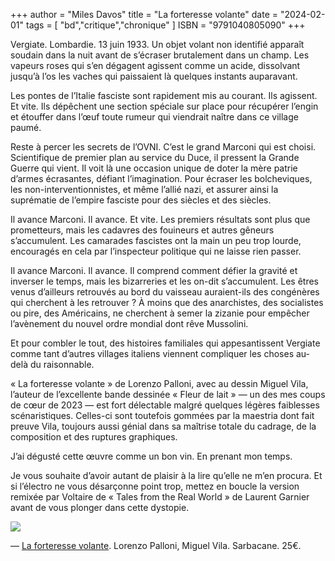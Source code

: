 +++
author = "Miles Davos"
title = "La forteresse volante"
date = "2024-02-01"
tags = [
    "bd","critique","chronique"
]
ISBN = "9791040805090"
+++

Vergiate. Lombardie. 13 juin 1933. Un objet volant non identifié apparaît soudain dans la nuit avant de s’écraser brutalement dans un champ. Les vapeurs roses qui s’en dégagent agissent comme un acide, dissolvant jusqu’à l’os les vaches qui paissaient là quelques instants auparavant.

Les pontes de l’Italie fasciste sont rapidement mis au courant. Ils agissent. Et vite. Ils dépêchent une section spéciale sur place pour récupérer l’engin et étouffer dans l’œuf toute rumeur qui viendrait naître dans ce village paumé.

Reste à percer les secrets de l’OVNI. C’est le grand Marconi qui est choisi. Scientifique de premier plan au service du Duce, il pressent la Grande Guerre qui vient. Il voit là une occasion unique de doter la mère patrie d’armes écrasantes, défiant l’imagination. Pour écraser les bolcheviques, les non-interventionnistes, et même l’allié nazi, et assurer ainsi la suprématie de l’empire fasciste pour des siècles et des siècles.

Il avance Marconi. Il avance. Et vite. Les premiers résultats sont plus que prometteurs, mais les cadavres des fouineurs et autres gêneurs s’accumulent. Les camarades fascistes ont la main un peu trop lourde, encouragés en cela par l’inspecteur politique qui ne laisse rien passer.

Il avance Marconi. Il avance. Il comprend comment défier la gravité et inverser le temps, mais les bizarreries et les on-dit s’accumulent. Les êtres venus d’ailleurs retrouvés au bord du vaisseau auraient-ils des congénères qui cherchent à les retrouver ? À moins que des anarchistes, des socialistes ou pire, des Américains, ne cherchent à semer la zizanie pour empêcher l’avènement du nouvel ordre mondial dont rêve Mussolini.

Et pour combler le tout, des histoires familiales qui appesantissent Vergiate comme tant d’autres villages italiens viennent compliquer les choses au-delà du raisonnable.

« La forteresse volante » de Lorenzo Palloni, avec au dessin Miguel Vila, l’auteur de l’excellente bande dessinée « Fleur de lait » — un des mes coups de cœur de 2023 — est fort délectable malgré quelques légères faiblesses scénaristiques. Celles-ci sont toutefois gommées par la maestria dont fait preuve Vila, toujours aussi génial dans sa maîtrise totale du cadrage, de la composition et des ruptures graphiques.

J’ai dégusté cette œuvre comme un bon vin. En prenant mon temps.

Je vous souhaite d’avoir autant de plaisir à la lire qu’elle ne m’en procura. Et si l’électro ne vous désarçonne point trop, mettez en boucle la version remixée par Voltaire de « Tales from the Real World » de Laurent Garnier avant de vous plonger dans cette dystopie.

![](/images/la-forteresse-volante.jpeg)

—
[La forteresse volante](https://editions-sarbacane.com/bd/la-forteresse-volante). Lorenzo Palloni, Miguel Vila. Sarbacane. 25€.
